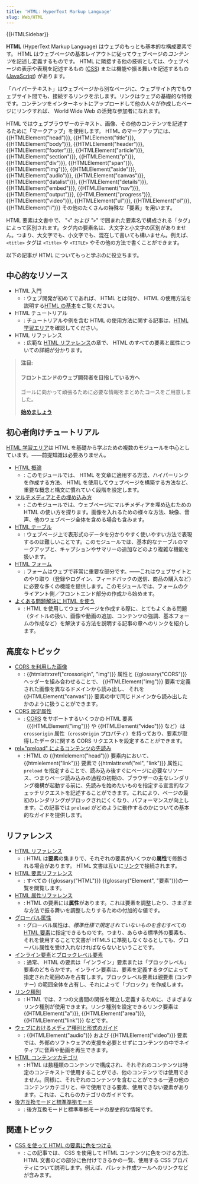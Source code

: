 ```yaml
---
title: 'HTML: HyperText Markup Language'
slug: Web/HTML
---
```


{{HTMLSidebar}}

**HTML** (HyperText Markup Language) はウェブのもっとも基本的な構成要素です。 HTML はウェブページの基本レイアウトに従ってウェブページの*コンテンツ*を記述し定義するものです。 HTML に隣接する他の技術としては、ウェブページの表示や表現を記述するもの ([CSS](/ja/docs/Web/CSS)) または機能や振る舞いを記述するもの ([JavaScript](/ja/docs/Web/JavaScript)) があります。

「ハイパーテキスト」はウェブページから別なページに、ウェブサイト内でもウェブサイト間でも、接続するリンクを示します。リンクはウェブの基礎的な特徴です。コンテンツをインターネットにアップロードして他の人々が作成したページにリンクすれば、 World Wide Web の活発な参加者になれます。

HTML ではウェブブラウザーのテキスト、画像、その他のコンテンツを記述するために「マークアップ」を使用します。 HTML のマークアップには、 {{HTMLElement("head")}}, {{HTMLElement("title")}}, {{HTMLElement("body")}}, {{HTMLElement("header")}}, {{HTMLElement("footer")}}, {{HTMLElement("article")}}, {{HTMLElement("section")}}, {{HTMLElement("p")}}, {{HTMLElement("div")}}, {{HTMLElement("span")}}, {{HTMLElement("img")}}, {{HTMLElement("aside")}}, {{HTMLElement("audio")}}, {{HTMLElement("canvas")}}, {{HTMLElement("datalist")}}, {{HTMLElement("details")}}, {{HTMLElement("embed")}}, {{HTMLElement("nav")}}, {{HTMLElement("output")}}, {{HTMLElement("progress")}}, {{HTMLElement("video")}}, {{HTMLElement("ul")}}, {{HTMLElement("ol")}}, {{HTMLElement("li")}} その他のたくさんの特殊な「要素」を用います。

HTML 要素は文書中で、 "`<`" および "`>`" で囲まれた要素名で構成される「タグ」によって区別されます。タグ内の要素名は、大文字と小文字の区別がありません。つまり、大文字でも、小文字でも、混在して書いても構いません。例えば、 `<title>` タグは `<Title>` や `<TITLE>` やその他の方法で書くことができます。

以下の記事が HTML についてもっと学ぶのに役立ちます。

## 中心的なリソース

- HTML 入門
  - : ウェブ開発が初めてであれば、 HTML とは何か、 HTML の使用方法を説明する[HTML の基本](/ja/docs/Learn/Getting_started_with_the_web/HTML_basics)をご覧ください。
- HTML チュートリアル
  - : チュートリアルや例を含む HTML の使用方法に関する記事は、[HTML 学習エリア](/ja/docs/Learn/HTML)を確認してください。
- HTML リファレンス
  - : 広範な [HTML リファレンス](/ja/docs/Web/HTML/Reference)の章で、 HTML のすべての要素と属性についての詳細が分かります。

> **注目:**
> 
> #### フロントエンドのウェブ開発者を目指している方へ
> ゴールに向かって頑張るために必要な情報をまとめたコースをご用意しました。
>
> [**始めましょう**](/ja/docs/Learn/Front-end_web_developer)

## 初心者向けチュートリアル

[HTML 学習エリア](/ja/docs/Learn/HTML)は HTML を基礎から学ぶための複数のモジュールを中心としています。――前提知識は必要ありません。

- [HTML 概論](/ja/docs/Learn/HTML/Introduction_to_HTML)
  - : このモジュールでは、 HTML を文章に適用する方法、ハイパーリンクを作成する方法、 HTML を使用してウェブページを構築する方法など、重要な概念と構文に慣れていく段階を設定します。
- [マルチメディアとその埋め込み方](/ja/docs/Learn/HTML/Multimedia_and_embedding)
  - : このモジュールでは、ウェブページにマルチメディアを埋め込むための HTML の使い方を探ります。画像を入れるための様々な方法、映像、音声、他のウェブページ全体を含める場合も含みます。
- [HTML テーブル](/ja/docs/Learn/HTML/Tables)
  - : ウェブページ上で表形式のデータを分かりやすく使いやすい方法で表現するのは難しいことです。このモジュールでは、基本的なテーブルのマークアップと、キャプションやサマリーの追加などのより複雑な機能を扱います。
- [HTML フォーム](/ja/docs/Learn/Forms)
  - : フォームはウェブで非常に重要な部分です。――これはウェブサイトとのやり取り（登録やログイン、フィードバックの送信、商品の購入など）に必要な多くの機能を提供します。このモジュールでは、フォームのクライアント側／フロントエンド部分の作成から始めます。
- [よくある問題解決に HTML を使う](/ja/docs/Learn/HTML/Howto)
  - : HTML を使用してウェブページを作成する際に、とてもよくある問題（タイトルの扱い、画像や動画の追加、コンテンツの強調、基本フォームの作成など）を解決する方法を説明する記事の章へのリンクを紹介します。

## 高度なトピック

- [CORS を利用した画像](/ja/docs/Web/HTML/CORS_enabled_image)
  - : {{htmlattrxref("crossorigin", "img")}} 属性と {{glossary("CORS")}} ヘッダーを組み合わせることで、 {{HTMLElement("img")}} 要素で定義された画像を異なるドメインから読み出し、 それを {{HTMLElement("canvas")}} 要素の中で同じドメインから読み出したかのように扱うことができます。
- [CORS 設定属性](/ja/docs/Web/HTML/Attributes/crossorigin)
  - : [CORS](/ja/docs/Web/HTTP/CORS) をサポートするいくつかの HTML 要素（{{HTMLElement("img")}} や {{HTMLElement("video")}} など）は `crossorigin` 属性（`crossOrigin` プロパティ）を持っており、要素が取得したデータに関する CORS リクエストを設定することができます。
- [rel="preload" によるコンテンツの先読み](/ja/docs/Web/HTML/Preloading_content)
  - : HTML の {{htmlelement("head")}} 要素内において、 {{htmlelement("link")}} 要素で {{htmlattrxref("rel", "link")}} 属性に `preload` を指定することで、読み込み後すぐにページに必要なリソース、つまりページ読み込みの過程の初期の、ブラウザーの主なレンダリング機構が起動する前に、先読みを始めたいものを指定する宣言的なフェッチリクエストを記述することができます。これにより、ページの最初のレンダリングがブロックされにくくなり、パフォーマンスが向上します。この記事では `preload` がどのように動作するのかについての基本的なガイドを提供します。

## リファレンス

- [HTML リファレンス](/ja/docs/Web/HTML/Reference)
  - : HTML は**要素**の集まりで、それぞれの要素がいくつかの**属性**で修飾される場合があります。 HTML 文書は互いに[リンク](/ja/docs/Web/HTML/Link_types)で接続されます。
- [HTML 要素リファレンス](/ja/docs/Web/HTML/Element)
  - : すべての {{glossary("HTML")}} {{glossary("Element", "要素")}}の一覧を閲覧します。
- [HTML 属性リファレンス](/ja/docs/Web/HTML/Attributes)
  - : HTML の要素には**属性**があります。これは要素を調整したり、さまざまな方法で振る舞いを調整したりするための付加的な値です。
- [グローバル属性](/ja/docs/Web/HTML/Global_attributes)
  - : グローバル属性は、*標準仕様で規定されていないものを含む*すべての [HTML 要素](/ja/docs/Web/HTML/Element)に指定できるものです。つまり、あらゆる標準外の要素も、それを使用することで文書が HTML5 に準拠しなくなるとしても、グローバル属性を受け入れなければならないということです。
- [インライン要素](/ja/docs/Web/HTML/Inline_elements)と[ブロックレベル要素](/ja/docs/Web/HTML/Block-level_elements)
  - : 通常、 HTML の要素は「インライン」要素または「ブロックレベル」要素のどちらかです。インライン要素は、要素を定義するタグによって指定された範囲のみを占有します。ブロックレベル要素は親要素 (コンテナー) の範囲全体を占有し、それによって「ブロック」を作成します。
- [リンク種別](/ja/docs/Web/HTML/Link_types)
  - : HTML では、2 つの文書間の関係を確立し定義するために、さまざまなリンク種別が使用できます。リンク種別を設定できるリンク要素は {{HTMLElement("a")}}, {{HTMLElement("area")}}, {{HTMLElement("link")}} などです。
- [ウェブにおけるメディア種別と形式のガイド](/ja/docs/Web/Media/Formats)
  - : {{HTMLElement("audio")}} および {{HTMLElement("video")}} 要素では、外部のソフトウェアの支援を必要とせずにコンテンツの中でネイティブに音声や動画を再生できます。
- [HTML コンテンツカテゴリ](/ja/docs/Web/Guide/HTML/Content_categories)
  - : HTML は数種類のコンテンツで構成され、それぞれのコンテンツは特定のコンテキストで使用することができ、他のコンテンツでは使用できません。同様に、それぞれのコンテンツを含むことができる一連の他のコンテンツカテゴリと、中で使用できる要素、使用できない要素があります。これは、これらのカテゴリのガイドです。
- [後方互換モードと標準準拠モード](/ja/docs/Web/HTML/Quirks_Mode_and_Standards_Mode)
  - : 後方互換モードと標準準拠モードの歴史的な情報です。

## 関連トピック

- [CSS を使って HTML の要素に色をつける](/ja/docs/Web/HTML/Applying_color)
  - : この記事では、 CSS を使用して HTML コンテンツに色をつける方法、 HTML 文書のどの部分に色付けできるかの一覧、使用する CSS プロパティについて説明します。例えば、パレット作成ツールへのリンクなどが含みます。
